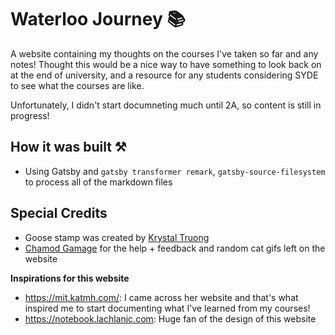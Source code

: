 # Waterloo Journey 📚

A website containing my thoughts on the courses I've taken so far and any notes! Thought this would be a nice way to have something to look back on at the end of university, and a resource for any students considering SYDE to see what the courses are like. 

Unfortunately, I didn't start documneting much until 2A, so content is still in progress! 

## How it was built ⚒️
- Using Gatsby and `gatsby transformer remark`, `gatsby-source-filesystem` to process all of the markdown files

## Special Credits
- Goose stamp was created by [Krystal Truong](https://github.com/krystaltruong)
- [Chamod Gamage](https://github.com/chamod-gamage) for the help + feedback and random cat gifs left on the website 

**Inspirations for this website**
- https://mit.katmh.com/: I came across her website and that's what inspired me to start documenting what I've learned from my courses!
- https://notebook.lachlanjc.com: Huge fan of the design of this website